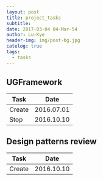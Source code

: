 ```yaml
---
layout: post
title: project_tasks
subtitle: 
date: 2017-03-04 04-Mar-54
author: Lu-Kye
header-img: img/post-bg.jpg
catelog: true
tags: 
  - tasks
---
```

## UGFramework

Task    | Date
---     | ---
Create  | 2016.07.01
Stop 	| 2016.10.10

## Design patterns review

Task	| Date
---		| ---
Create	| 2016.10.10
